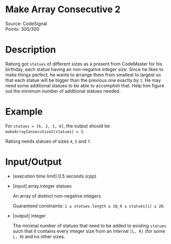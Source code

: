# Make Array Consecutive 2
Source: CodeSignal <br>
Points: 300/300

# Description

Ratiorg got `statues` of different sizes as a present from CodeMaster for his birthday, each statue having an non-negative integer size. Since he likes to make things perfect, he wants to arrange them from smallest to largest so that each statue will be bigger than the previous one exactly by `1`. He may need some additional statues to be able to accomplish that. Help him figure out the minimum number of additional statues needed.

# Example

For `statues = [6, 2, 3, 8]`, the output should be
`makeArrayConsecutive2(statues) = 3`.

Ratiorg needs statues of sizes `4`, `5` and `7`.

# Input/Output

* [execution time limit] 0.5 seconds (cpp)

* [input] array.integer statues

  An array of distinct non-negative integers.

  Guaranteed constraints:
  `1 ≤ statues.length ≤ 10`,
  `0 ≤ statues[i] ≤ 20`.

* [output] integer

  The minimal number of statues that need to be added to existing `statues` such that it contains every integer size from an interval `[L, R]` (for some `L, R`) and no other sizes.
